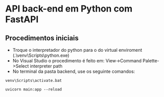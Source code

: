 # API back-end em Python com FastAPI

## Procedimentos iniciais
* Troque o interpretador do python para o do virtual enviroment (.\venv\Scripts\python.exe)
* No Visual Studio o procedimento é feito em: View->Command Palette->Select interpreter path
* No terminal da pasta backend, use os seguinte comandos:
```
venv\Scripts\activate.bat
```
```
uvicorn main:app --reload
```
